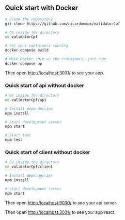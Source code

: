 ## Quick start with Docker


```sh
# Clone the repository
git clone https://github.com/ricardommps/validatorCpf

# Go inside the directory
cd validatorCpf

# Get your containers running
docker-compose build

# Make Docker spin up the containers, just run:
docker-compose up
```
Then open [http://localhost:3001/](http://localhost:3001/) to see your app.<br>

### Quick start of api without docker

```sh
# Go inside the directory
cd validatorCpf/api

# Install dependencies
npm install

# Start development server
npm start

# Start test
npm test
```


### Quick start of client without docker

```sh
# Go inside the directory
cd validatorCpf/client

# Install dependencies
npm install

# Start development server
npm start
```

Then open [http://localhost:9000/](http://localhost:9000/) to see your api server.<br>

Then open [http://localhost:3001/](http://localhost:3001/) to see your app react.<br>
